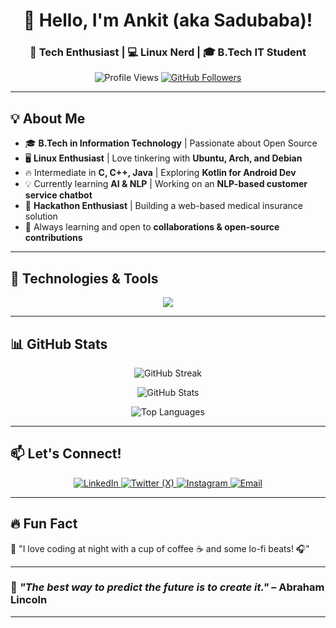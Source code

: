 <!-- Header Section -->
<h1 align="center">👋 Hello, I'm Ankit (aka Sadubaba)!</h1>
<h3 align="center">🚀 Tech Enthusiast | 💻 Linux Nerd | 🎓 B.Tech IT Student</h3>

<p align="center">
  <img src="https://komarev.com/ghpvc/?username=ankit2061&label=Profile%20Views&color=blue&style=flat" alt="Profile Views" />
  <a href="https://github.com/ankit2061?tab=followers">
    <img src="https://img.shields.io/github/followers/ankit2061?label=Followers&style=flat-square" alt="GitHub Followers" />
  </a>
</p>


---

## **💡 About Me**
- 🎓 **B.Tech in Information Technology** | Passionate about Open Source
- 🖥️ **Linux Enthusiast** | Love tinkering with **Ubuntu, Arch, and Debian**
- 🔥 Intermediate in **C, C++, Java** | Exploring **Kotlin for Android Dev**
- 💡 Currently learning **AI & NLP** | Working on an **NLP-based customer service chatbot**
- 🚀 **Hackathon Enthusiast** | Building a web-based medical insurance solution
- 🌱 Always learning and open to **collaborations & open-source contributions**

---

## **🔧 Technologies & Tools**
<p align="center">
  <img src="https://skillicons.dev/icons?i=linux,bash,python,cpp,java,kotlin,sqlite,mysql,git,github,vscode,html,css,javascript" />
</p>

---

## **📊 GitHub Stats**
<p align="center">
  <img src="https://github-readme-streak-stats.herokuapp.com/?user=ankit2061&theme=dark&hide_border=true" alt="GitHub Streak" />
</p>
<p align="center">
  <img src="https://github-readme-stats.vercel.app/api?username=ankit2061&show_icons=true&theme=dark&hide_border=true" alt="GitHub Stats" />
</p>
<p align="center">
  <img src="https://github-readme-stats.vercel.app/api/top-langs/?username=ankit2061&layout=compact&theme=dark&hide_border=true" alt="Top Languages" />
</p>

---

## **📫 Let's Connect!**
<p align="center">
  <a href="https://www.linkedin.com/in/ankit-talukder-631a62220/" target="_blank">
    <img src="https://img.shields.io/badge/LinkedIn-blue?style=for-the-badge&logo=linkedin&logoColor=white" alt="LinkedIn" />
  </a>
  <a href="https://x.com/AnkitTalukder" target="_blank">
    <img src="https://img.shields.io/badge/Twitter-black?style=for-the-badge&logo=x&logoColor=white" alt="Twitter (X)" />
  </a>
  <a href="https://www.instagram.com/sadubaba_2061/" target="_blank">
    <img src="https://img.shields.io/badge/Instagram-purple?style=for-the-badge&logo=instagram&logoColor=white" alt="Instagram" />
  </a>
  <a href="mailto:your.email@example.com">
    <img src="https://img.shields.io/badge/Email-white?style=for-the-badge&logo=gmail&logoColor=red" alt="Email" />
  </a>
</p>



---

## **🔥 Fun Fact**
🚀 "I love coding at night with a cup of coffee ☕ and some lo-fi beats! 🎧"

---

### 🎯 _"The best way to predict the future is to create it."_ – Abraham Lincoln

---
